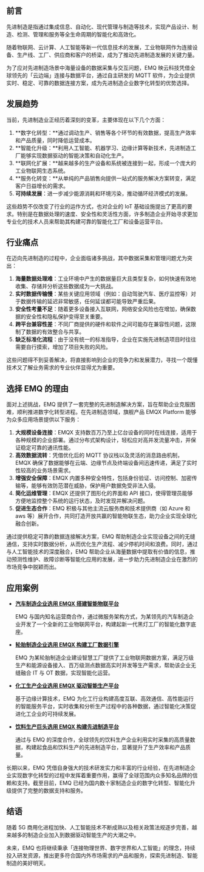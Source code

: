 ## 前言

先进制造是指通过集成信息、自动化、现代管理与制造等技术，实现产品设计、制造、检测、管理和服务等全生命周期的智能化和高效化。

随着物联网、云计算、人工智能等新一代信息技术的发展，工业物联网作为连接设备、生产线、工厂、供应商和客户的桥梁，成为了推动先进制造发展的关键力量。

为了应对先进制造场景中海量设备的数据采集与交互问题，EMQ 映云科技凭借全球领先的「云边端」连接与数据平台，通过自主研发的 MQTT 软件，为企业提供实时、稳定、可靠的数据连接方案，成为先进制造企业数字化转型的优势选择。

## 发展趋势

当前，先进制造业正经历着深刻的变革，主要体现在以下几个方面：

1. **数字化转型：**通过调动生产、销售等各个环节的有效数据，提高生产效率和产品质量，同时降低运营成本。
2. **智能化升级：**利用人工智能、机器学习、边缘计算等新技术，先进制造工厂能够实现数据驱动的智能决策和自动化生产。
3. **联网化扩展：**越来越多的生产设备和系统被连接到一起，形成一个庞大的工业物联网生态系统。
4. **服务化转变：**从单纯的产品销售向提供一站式的服务解决方案转变，满足客户日益增长的需求。
5. **可持续发展**：进一步减少能源消耗和环境污染，推动循环经济模式的发展。

这些趋势不仅改变了行业的运作方式，也对企业的 IoT 基础设施提出了更高的要求。特别是在数据处理的速度、安全性和灵活性方面，许多制造企业开始寻求更加专业化的技术人员来帮助其构建可靠的智能化工厂和设备运营平台。

## 行业痛点

在迈向先进制造的过程中，企业面临诸多挑战，其中数据采集和管理问题尤为突出：

1. **海量数据处理难**：工业环境中产生的数据量巨大且类型复杂，如何快速有效地收集、存储并分析这些数据成为一大挑战。
2. **实时数据传输慢**：某些关键应用领域（例如：自动驾驶汽车、医疗监控等）对于数据传输的延迟非常敏感，任何延误都可能导致严重后果。
3. **安全性考量不足**：随着更多设备接入互联网，网络安全风险也在增加，确保数据的安全性和隐私保护变得至关重要。
4. **跨平台兼容性差**：不同厂商提供的硬件和软件之间可能存在兼容性问题，这限制了数据的有效整合与共享。
5. **缺乏标准化流程**：由于没有统一的标准指导，企业在实施先进制造项目时往往需要自行摸索，增加了项目失败的风险。

这些问题得不到妥善解决，将直接影响到企业的竞争力和发展潜力，寻找一个既懂技术又了解业务需求的专业伙伴显得尤为重要。

## 选择 EMQ 的理由

面对上述挑战，EMQ 提供了一套完整的先进制造解决方案，旨在帮助企业克服困难，顺利推进数字化转型进程。在先进制造领域，旗舰产品 EMQX Platform 能够为众多应用场景提供以下服务：

1. **大规模设备连接**：EMQX 支持数百万乃至上亿台设备的同时在线连接，适用于各种规模的企业部署。通过分布式架构设计，轻松应对高并发流量冲击，并保证稳定可靠的通讯性能。
2. **高效数据流转**：凭借优化后的 MQTT 协议栈以及灵活的消息路由机制，EMQX 确保了数据能够在云端、边缘节点及终端设备间迅速传递，满足了实时性较高的业务场景需求。
3. **增强安全保障**：EMQX 内置多种安全特性，包括身份验证、访问控制、加密传输等，能够有效防范潜在威胁，保护用户数据免受非法入侵。
4. **简化运维管理**：EMQX 还提供了图形化的界面和 API 接口，使得管理员能够方便地监控整个系统的运行状态，及时发现并解决问题。
5. **促进生态合作**：EMQ 积极与其他主流云服务商和技术提供商（如 Azure 和 aws 等）展开合作，共同打造开放共赢的智能物联生态，助力企业实现全球化融合创新。

通过提供稳定可靠的数据连接解决方案，EMQ 帮助制造企业实现设备之间的无缝通信，支持实时数据分析，从而优化生产流程、减少停机时间和浪费。同时，通过与人工智能技术的深度融合，EMQ 帮助企业从海量数据中提取有价值的信息，推动预测性维护、故障诊断等智能化应用的发展，进一步助力先进制造企业在激烈的市场竞争中脱颖而出。

## 应用案例

- [**汽车制造企业选用 EMQX 搭建智能物联平台**](https://www.emqx.com/zh/customers/building-an-intelligent-manufacturing-platform-based-on-emqx)

  EMQ 与国内知名运营商合作，通过微服务架构方式，为某领先的汽车制造企业开发了一个全新的工业物联网平台，构建起新一代黑灯工厂的智能化数字底座。

- [**轮胎制造企业选用 EMQX 构建工厂数据引擎**](https://www.emqx.com/zh/customers/smart-factory-data-engine-based-on-emqx)

  EMQ 为某轮胎制造企业建设智慧工厂提供了工业物联网数据方案，满足万级生产和能源设备接入、百万级测点数据高实时并发等生产需求，帮助该企业无缝融合 IT 与 OT 数据，实现智能化运营。

- [**化工生产企业选用 EMQX 驱动智能生产平台**](https://mp.weixin.qq.com/s?__biz=Mzg3NjAyMjM0NQ==&mid=2247499077&idx=1&sn=1a9934a6d5035b47172d164dc5aa926f&scene=21#wechat_redirect)

  基于边缘计算技术，EMQ 为化工行业构建高度互联、高效通信、高性能运行的智能服务平台，实时收集和分析生产过程中的各种数据，通过智能化决策促进化工企业的可持续发展。

- [**饮料生产巨头选用 EMQX 构建先进制造平台**](https://www.emqx.com/zh/customers/a-global-leader-builds-a-smart-production-hub-with-emq)

  通过与 EMQ 的深度合作，全球领先的饮料生产企业利用实时采集的高质量数据，构建起食品和饮料生产的先进制造平台，显著提升了生产效率和产品质量。

长期以来，EMQ 凭借自身强大的技术研发实力和丰富的行业经验，在先进制造企业实现数字化转型的过程中发挥着重要作用，赢得了全球范围内众多知名品牌的信赖和支持。截至目前，EMQ 已经为国内数十家制造企业的数字化转型、智能化升级提供了完整的数据支持和服务。

## 结语

随着 5G 商用化进程加快、人工智能技术不断成熟以及相关政策法规逐步完善，越来越多的制造企业加入到数据驱动智能生产的大潮之中。

未来，EMQ 也将继续秉承「连接物理世界、数字世界和人工智能」的理念，持续投入研发资源，推出更多符合国内外市场需求的产品和服务，探索先进制造、智能制造的美好明天。
